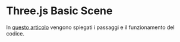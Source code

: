 # Three.js Basic Scene

In [questo articolo](https://medium.com/@gianluca.lomarco/three-js-basic-scene-5a39230120af) vengono spiegati i passaggi e il funzionamento del codice.
